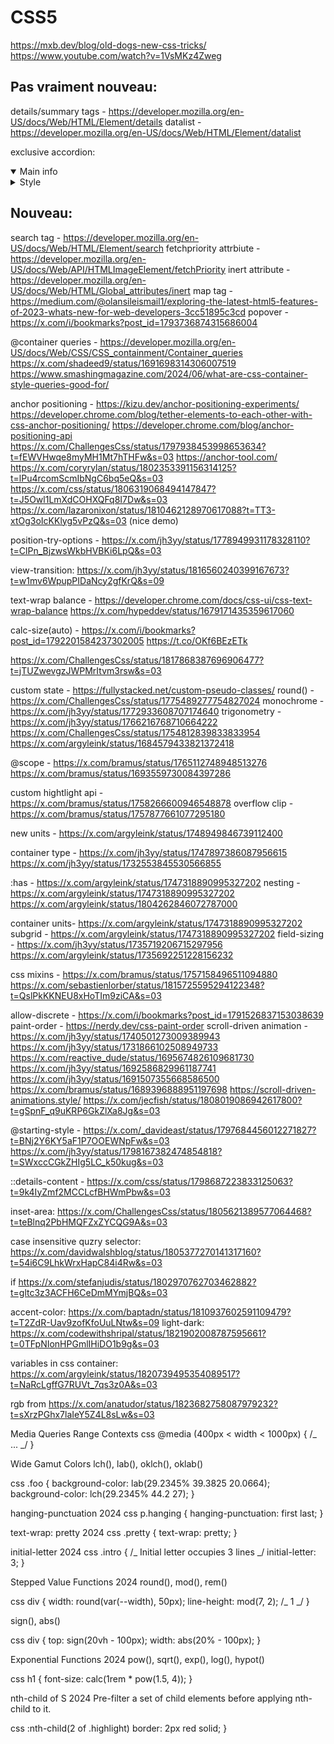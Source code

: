 # CSS5

https://mxb.dev/blog/old-dogs-new-css-tricks/
https://www.youtube.com/watch?v=1VsMKz4Zweg

## Pas vraiment nouveau:

details/summary tags - https://developer.mozilla.org/en-US/docs/Web/HTML/Element/details
datalist - https://developer.mozilla.org/en-US/docs/Web/HTML/Element/datalist

exclusive accordion:

<details open name="sidebar_panel" id="main_info">
	<summary>Main info</summary>
	<!-- controls -->
</details>
<details name="sidebar_panel" id="style_settings">
	<summary>Style</summary>
	<!-- controls -->
</details>

## Nouveau:

search tag - https://developer.mozilla.org/en-US/docs/Web/HTML/Element/search
fetchpriority attrbiute - https://developer.mozilla.org/en-US/docs/Web/API/HTMLImageElement/fetchPriority
inert attribute - https://developer.mozilla.org/en-US/docs/Web/HTML/Global_attributes/inert
map tag - https://medium.com/@olansileismail1/exploring-the-latest-html5-features-of-2023-whats-new-for-web-developers-3cc51895c3cd
popover - https://x.com/i/bookmarks?post_id=1793736874315686004

@container queries - https://developer.mozilla.org/en-US/docs/Web/CSS/CSS_containment/Container_queries
https://x.com/shadeed9/status/1691698314306007519
https://www.smashingmagazine.com/2024/06/what-are-css-container-style-queries-good-for/

anchor positioning - https://kizu.dev/anchor-positioning-experiments/
https://developer.chrome.com/blog/tether-elements-to-each-other-with-css-anchor-positioning/
https://developer.chrome.com/blog/anchor-positioning-api
https://x.com/ChallengesCss/status/1797938453998653634?t=fEWVHwqe8myMH1Mt7hTHFw&s=03
https://anchor-tool.com/
https://x.com/coryrylan/status/1802353391156314125?t=lPu4rcomScmIbNgC6bq5eQ&s=03
https://x.com/css/status/1806319068494147847?t=J5Owl1LmXdCOHXQFq8I7Dw&s=03
https://x.com/lazaronixon/status/1810462128970617088?t=TT3-xtOg3oIcKKlyg5vPzQ&s=03 (nice demo)

position-try-options - https://x.com/jh3yy/status/1778949931178328110?t=ClPn_BjzwsWkbHVBKi6LpQ&s=03

view-transition: https://x.com/jh3yy/status/1816560240399167673?t=w1mv6WpupPIDaNcy2gfKrQ&s=09

text-wrap balance - https://developer.chrome.com/docs/css-ui/css-text-wrap-balance
https://x.com/hypeddev/status/1679171435359617060

calc-size(auto) - https://x.com/i/bookmarks?post_id=1792201584237302005
https://t.co/OKf6BEzETk

https://x.com/ChallengesCss/status/1817868387696906477?t=jTUZwevgzJWPMrItvm3rsw&s=03

custom state - https://fullystacked.net/custom-pseudo-classes/
round() - https://x.com/ChallengesCss/status/1775489277754827024
monochrome - https://x.com/jh3yy/status/1772933608707174640
trigonometry - https://x.com/jh3yy/status/1766216768710664222
https://x.com/ChallengesCss/status/1754812839833833954
https://x.com/argyleink/status/1684579433821372418

@scope - https://x.com/bramus/status/1765112748948513276
https://x.com/bramus/status/1693559730084397286

custom hightlight api - https://x.com/bramus/status/1758266600946548878
overflow clip - https://x.com/bramus/status/1757877661077295180

new units - https://x.com/argyleink/status/1748949846739112400

container type - https://x.com/jh3yy/status/1747897386087956615
https://x.com/jh3yy/status/1732553845530566855

:has - https://x.com/argyleink/status/1747318890995327202
nesting - https://x.com/argyleink/status/1747318890995327202
https://x.com/argyleink/status/1804262846072787000

container units- https://x.com/argyleink/status/1747318890995327202
subgrid - https://x.com/argyleink/status/1747318890995327202
field-sizing - https://x.com/jh3yy/status/1735719206715297956
https://x.com/argyleink/status/1735692251228156232

css mixins - https://x.com/bramus/status/1757158496511094880
https://x.com/sebastienlorber/status/1815725595294122348?t=QslPkKKNEU8xHoTIm9ziCA&s=03

allow-discrete - https://x.com/i/bookmarks?post_id=1791526837153038639
paint-order - https://nerdy.dev/css-paint-order
scroll-driven animation - https://x.com/jh3yy/status/1740501273009389943
https://x.com/jh3yy/status/1731866102508949733
https://x.com/reactive_dude/status/1695674826109681730
https://x.com/jh3yy/status/1692586829961187741
https://x.com/jh3yy/status/1691507355668586500
https://x.com/bramus/status/1689396888951197698
https://scroll-driven-animations.style/
https://x.com/jecfish/status/1808019086942617800?t=gSpnF_q9uKRP6GkZlXa8Jg&s=03

@starting-style - https://x.com/_davideast/status/1797684456012271827?t=BNj2Y6KY5aF1P7OOEWNpFw&s=03
https://x.com/jh3yy/status/1798167382474854818?t=SWxccCGkZHIg5LC_k50kug&s=03

::details-content - https://x.com/css/status/1798687223833125063?t=9k4IyZmf2MCCLcfBHWmPbw&s=03

inset-area: https://x.com/ChallengesCss/status/1805621389577064468?t=teBlnq2PbHMQFZxZYCQG9A&s=03

case insensitive quzry selector: https://x.com/davidwalshblog/status/1805377270141317160?t=54i6C9LhkWrxHapC84i4Rw&s=03

if https://x.com/stefanjudis/status/1802970762703462882?t=gltc3z3ACFH6CeDmMYmjBQ&s=03

accent-color: https://x.com/baptadn/status/1810937602591109479?t=T2ZdR-Uav9zofKfoUuLNtw&s=09
light-dark: https://x.com/codewithshripal/status/1821902008787595661?t=0TFpNIonHPGmlIHiDO1b9g&s=03

variables in css container: https://x.com/argyleink/status/1820739495354089517?t=NaRcLgffG7RUVt_7qs3z0A&s=03

rgb from https://x.com/anatudor/status/1823682758087979232?t=sXrzPGhx7laIeY5Z4L8sLw&s=03

Media Queries Range Contexts
css
@media (400px < width < 1000px) {
/_ ... _/
}

Wide Gamut Colors
lch(), lab(), oklch(), oklab()

css
.foo {
background-color: lab(29.2345% 39.3825 20.0664);
background-color: lch(29.2345% 44.2 27);
}

hanging-punctuation
2024
css
p.hanging {
hanging-punctuation: first last;
}

text-wrap: pretty
2024
css
.pretty {
text-wrap: pretty;
}

initial-letter
2024
css
.intro {
/_ Initial letter occupies 3 lines _/
initial-letter: 3;
}

Stepped Value Functions
2024
round(), mod(), rem()

css
div {
width: round(var(--width), 50px);
line-height: mod(7, 2); /_ 1 _/
}

sign(), abs()

css
div {
top: sign(20vh - 100px);
width: abs(20% - 100px);
}

Exponential Functions
2024
pow(), sqrt(), exp(), log(), hypot()

css
h1 {
font-size: calc(1rem \* pow(1.5, 4));
}

nth-child of S
2024
Pre-filter a set of child elements before applying nth-child to it.

css
:nth-child(2 of .highlight)
border: 2px red solid;
}
